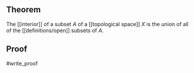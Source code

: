 ## Theorem
The [[interior]] of a subset $A$ of a [[topological space]] $X$ is the union of all of the [[definitions/open]] subsets of $A$.
## Proof
#write_proof 